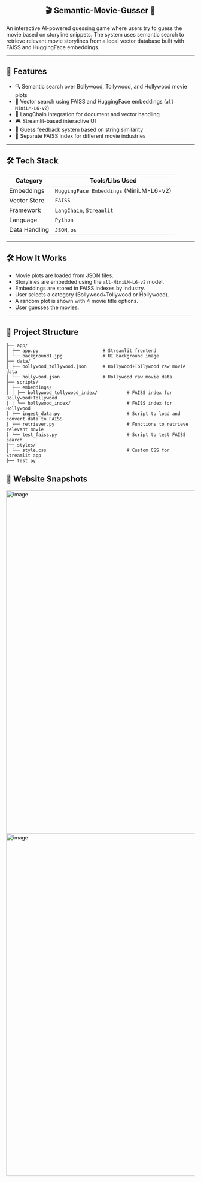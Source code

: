 <h2 align="center">🎬 Semantic-Movie-Gusser 🎯</h2>
An interactive AI-powered guessing game where users try to guess the movie based on storyline snippets. The system uses semantic search to retrieve relevant movie storylines from a local vector database built with FAISS and HuggingFace embeddings.

---

## 🚀 Features

- 🔍 Semantic search over Bollywood, Tollywood, and Hollywood movie plots
- 🤖 Vector search using FAISS and HuggingFace embeddings (`all-MiniLM-L6-v2`)
- 🧠 LangChain integration for document and vector handling
- 🎮 Streamlit-based interactive UI
- 🎯 Guess feedback system based on string similarity
- 🧵 Separate FAISS index for different movie industries

---

## 🛠️ Tech Stack

| Category       | Tools/Libs Used                                 |
|----------------|-------------------------------------------------|
| Embeddings     | `HuggingFace Embeddings` (MiniLM-L6-v2)         |
| Vector Store   | `FAISS`                                         |
| Framework      | `LangChain`, `Streamlit`                        |
| Language       | `Python`                                        |
| Data Handling  | `JSON`, `os`               |

---

## 🛠️ How It Works

- Movie plots are loaded from JSON files.
- Storylines are embedded using the `all-MiniLM-L6-v2` model.
- Embeddings are stored in FAISS indexes by industry.
- User selects a category (Bollywood+Tollywood or Hollywood).
- A random plot is shown with 4 movie title options.
- User guesses the movies.

---

## 📁 Project Structure

```MovieGame/
├── app/
│ ├── app.py                        # Streamlit frontend
│ └── background1.jpg               # UI background image
├── data/
│ ├── bollywood_tollywood.json      # Bollywood+Tollywood raw movie data
│ └── hollywood.json                # Hollywood raw movie data
├── scripts/
│ ├── embeddings/
│ │ ├── bollywood_tollywood_index/           # FAISS index for Bollywood+Tollywood
│ │ └── hollywood_index/                     # FAISS index for Hollywood
│ ├── ingest_data.py                         # Script to load and convert data to FAISS
│ ├── retriever.py                           # Functions to retrieve relevant movie
│ └── test_faiss.py                          # Script to test FAISS search
├── styles/
│ └── style.css                              # Custom CSS for Streamlit app
├── test.py 
```

## 📸 Website Snapshots

<img width="1855" height="917" alt="image" src="https://github.com/user-attachments/assets/d6f1c74c-a56c-450c-839b-b60bdffa57b5" />

<img width="1840" height="915" alt="image" src="https://github.com/user-attachments/assets/8b0bb16a-8026-4587-ae4a-8ed4526155bd" />


